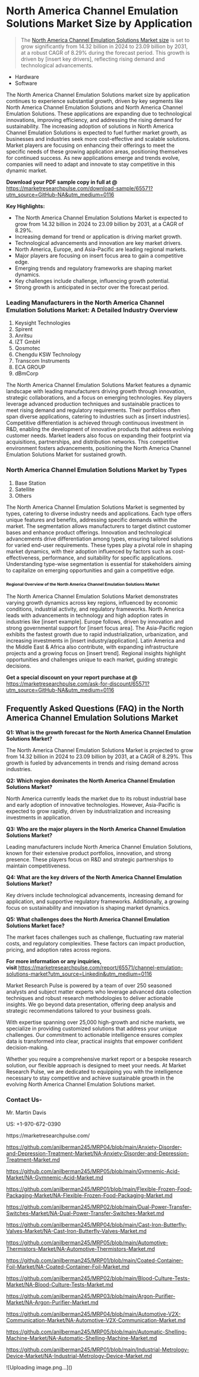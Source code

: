 <h1>North America Channel Emulation Solutions Market&nbsp;Size by Application</h1><blockquote><p>The <a href="https://marketresearchpulse.com/download-sample/65571?utm_source=GitHub-NA&amp;utm_medium=0116">North America Channel Emulation Solutions Market size</a> is set to grow significantly from 14.32 billion in 2024 to 23.09 billion by 2031, at a robust CAGR of 8.29% during the forecast period. This growth is driven by [insert key drivers], reflecting rising demand and technological advancements.</p></blockquote><ul><li>Hardware<li> Software</li></ul><p>The North America Channel Emulation Solutions market size by application continues to experience substantial growth, driven by key segments like North America Channel Emulation Solutions and North America Channel Emulation Solutions. These applications are expanding due to technological innovations, improving efficiency, and addressing the rising demand for sustainability. The increasing adoption of solutions in North America Channel Emulation Solutions is expected to fuel further market growth, as businesses and industries seek more cost-effective and scalable solutions. Market players are focusing on enhancing their offerings to meet the specific needs of these growing application areas, positioning themselves for continued success. As new applications emerge and trends evolve, companies will need to adapt and innovate to stay competitive in this dynamic market.</p><p><strong>Download your PDF sample copy in full at @ </strong><a href="https://marketresearchpulse.com/download-sample/65571?utm_source=GitHub-NA&amp;utm_medium=0116">https://marketresearchpulse.com/download-sample/65571?utm_source=GitHub-NA&amp;utm_medium=0116</a></p><p><strong>Key Highlights: </strong></p><ul><li>The North America Channel Emulation Solutions Market is expected to grow from 14.32 billion in 2024 to 23.09 billion by 2031, at a CAGR of 8.29%.</li><li>Increasing demand for trend or application is driving market growth.</li><li>Technological advancements and innovation are key market drivers.</li><li>North America, Europe, and Asia-Pacific are leading regional markets.</li><li>Major players are focusing on insert focus area to gain a competitive edge.</li><li>Emerging trends and regulatory frameworks are shaping market dynamics.</li><li>Key challenges include challenge, influencing growth potential.</li><li>Strong growth is anticipated in sector over the forecast period.</li></ul><h3>Leading Manufacturers in the North America Channel Emulation Solutions Market: A Detailed Industry Overview</h3><ol><li>Keysight Technologies</li><li>Spirent</li><li>Anritsu</li><li>IZT GmbH</li><li>Qosmotec</li><li>Chengdu KSW Technology</li><li>Transcom Instruments</li><li>ECA GROUP</li><li>dBmCorp</li></ol><div class="flex max-w-full flex-col flex-grow"><div class="min-h-8 text-message flex w-full flex-col items-end gap-2 whitespace-normal break-words [.text-message+&amp;]:mt-5" dir="auto" data-message-author-role="assistant" data-message-id="fd8432e4-4910-450d-b182-61b7bfb0a01f" data-message-model-slug="gpt-4o"><div class="flex w-full flex-col gap-1 empty:hidden first:pt-[3px]"><div class="markdown prose w-full break-words dark:prose-invert light"><p>The North America Channel Emulation Solutions Market features a dynamic landscape with leading manufacturers driving growth through innovation, strategic collaborations, and a focus on emerging technologies. Key players leverage advanced production techniques and sustainable practices to meet rising demand and regulatory requirements. Their portfolios often span diverse applications, catering to industries such as [insert industries]. Competitive differentiation is achieved through continuous investment in R&amp;D, enabling the development of innovative products that address evolving customer needs. Market leaders also focus on expanding their footprint via acquisitions, partnerships, and distribution networks. This competitive environment fosters advancements, positioning the North America Channel Emulation Solutions Market for sustained growth.</p></div></div></div></div><h3>North America Channel Emulation Solutions Market by Types</h3><ol><li>Base Station<li> Satellite<li> Others</li></ol><div class="flex max-w-full flex-col flex-grow"><div class="min-h-8 text-message flex w-full flex-col items-end gap-2 whitespace-normal break-words [.text-message+&amp;]:mt-5" dir="auto" data-message-author-role="assistant" data-message-id="084470be-0bb7-4664-bddf-5156b4f41249" data-message-model-slug="gpt-4o-mini"><div class="flex w-full flex-col gap-1 empty:hidden first:pt-[3px]"><div class="markdown prose w-full break-words dark:prose-invert light"><p>The North America Channel Emulation Solutions Market is segmented by types, catering to diverse industry needs and applications. Each type offers unique features and benefits, addressing specific demands within the market. The segmentation allows manufacturers to target distinct customer bases and enhance product offerings. Innovation and technological advancements drive differentiation among types, ensuring tailored solutions for varied end-user requirements. These types play a pivotal role in shaping market dynamics, with their adoption influenced by factors such as cost-effectiveness, performance, and suitability for specific applications. Understanding type-wise segmentation is essential for stakeholders aiming to capitalize on emerging opportunities and gain a competitive edge.</p></div></div></div></div><h3><span style="font-size: 11px;">Regional Overview of the North America Channel Emulation Solutions Market</span></h3><div class="flex max-w-full flex-col flex-grow"><div class="min-h-8 text-message flex w-full flex-col items-end gap-2 whitespace-normal break-words [.text-message+&amp;]:mt-5" dir="auto" data-message-author-role="assistant" data-message-id="e9038762-ce64-4e30-91c9-9bd413514231" data-message-model-slug="gpt-4o-mini"><div class="flex w-full flex-col gap-1 empty:hidden first:pt-[3px]"><div class="markdown prose w-full break-words dark:prose-invert light"><p>The North America Channel Emulation Solutions Market demonstrates varying growth dynamics across key regions, influenced by economic conditions, industrial activity, and regulatory frameworks. North America leads with advancements in technology and high adoption rates in industries like [insert example]. Europe follows, driven by innovation and strong governmental support for [insert focus area]. The Asia-Pacific region exhibits the fastest growth due to rapid industrialization, urbanization, and increasing investments in [insert industry/application]. Latin America and the Middle East &amp; Africa also contribute, with expanding infrastructure projects and a growing focus on [insert trend]. Regional insights highlight opportunities and challenges unique to each market, guiding strategic decisions.</p></div></div></div></div><p><strong>Get a special discount on your report purchase at @ </strong><a href="https://marketresearchpulse.com/ask-for-discount/65571?utm_source=GitHub-NA&amp;utm_medium=0116">https://marketresearchpulse.com/ask-for-discount/65571?utm_source=GitHub-NA&amp;utm_medium=0116</a></p><h2>Frequently Asked Questions (FAQ) in the North America Channel Emulation Solutions Market</h2><p><strong>Q1: What is the growth forecast for the North America Channel Emulation Solutions Market?</strong></p><p>The North America Channel Emulation Solutions Market is projected to grow from 14.32 billion in 2024 to 23.09 billion by 2031, at a CAGR of 8.29%. This growth is fueled by advancements in trends and rising demand across industries.</p><p><strong>Q2: Which region dominates the North America Channel Emulation Solutions Market?</strong></p><p>North America currently leads the market due to its robust industrial base and early adoption of innovative technologies. However, Asia-Pacific is expected to grow rapidly, driven by industrialization and increasing investments in application.</p><p><strong>Q3: Who are the major players in the North America Channel Emulation Solutions Market?</strong></p><p>Leading manufacturers include North America Channel Emulation Solutions, known for their extensive product portfolios, innovation, and strong presence. These players focus on R&amp;D and strategic partnerships to maintain competitiveness.</p><p><strong>Q4: What are the key drivers of the North America Channel Emulation Solutions Market?</strong></p><p>Key drivers include technological advancements, increasing demand for application, and supportive regulatory frameworks. Additionally, a growing focus on sustainability and innovation is shaping market dynamics.</p><p><strong>Q5: What challenges does the North America Channel Emulation Solutions Market face?</strong></p><p>The market faces challenges such as challenge, fluctuating raw material costs, and regulatory complexities. These factors can impact production, pricing, and adoption rates across regions.</p><p><strong>For more information or any inquiries, visit&nbsp;</strong><a href="https://marketresearchpulse.com/report/65571/channel-emulation-solutions-market?utm_source=Linkedin&utm_medium=0116">https://marketresearchpulse.com/report/65571/channel-emulation-solutions-market?utm_source=Linkedin&utm_medium=0116</a></p><p>Market Research Pulse is powered by a team of over 250 seasoned analysts and subject matter experts who leverage advanced data collection techniques and robust research methodologies to deliver actionable insights. We go beyond data presentation, offering deep analysis and strategic recommendations tailored to your business goals.</p><p>With expertise spanning over 25,000 high-growth and niche markets, we specialize in providing customized solutions that address your unique challenges. Our commitment to actionable intelligence ensures complex data is transformed into clear, practical insights that empower confident decision-making.</p><p>Whether you require a comprehensive market report or a bespoke research solution, our flexible approach is designed to meet your needs. At Market Research Pulse, we are dedicated to equipping you with the intelligence necessary to stay competitive and achieve sustainable growth in the evolving North America Channel Emulation Solutions market.</p><h3><strong>Contact Us-</strong></h3><p>Mr. Martin Davis</p><p>US: +1-970-672-0390</p><p>https://marketresearchpulse.com/</p><p><a href="https://github.com/anilberman245/MRP04/blob/main/Anxiety-Disorder-and-Depression-Treatment-Market/NA-Anxiety-Disorder-and-Depression-Treatment-Market.md">https://github.com/anilberman245/MRP04/blob/main/Anxiety-Disorder-and-Depression-Treatment-Market/NA-Anxiety-Disorder-and-Depression-Treatment-Market.md</a></p><p><a href="https://github.com/anilberman245/MRP05/blob/main/Gymnemic-Acid-Market/NA-Gymnemic-Acid-Market.md">https://github.com/anilberman245/MRP05/blob/main/Gymnemic-Acid-Market/NA-Gymnemic-Acid-Market.md</a></p><p><a href="https://github.com/anilberman245/MRP01/blob/main/Flexible-Frozen-Food-Packaging-Market/NA-Flexible-Frozen-Food-Packaging-Market.md">https://github.com/anilberman245/MRP01/blob/main/Flexible-Frozen-Food-Packaging-Market/NA-Flexible-Frozen-Food-Packaging-Market.md</a></p><p><a href="https://github.com/anilberman245/MRP02/blob/main/Dual-Power-Transfer-Switches-Market/NA-Dual-Power-Transfer-Switches-Market.md">https://github.com/anilberman245/MRP02/blob/main/Dual-Power-Transfer-Switches-Market/NA-Dual-Power-Transfer-Switches-Market.md</a></p><p><a href="https://github.com/anilberman245/MRP04/blob/main/Cast-Iron-Butterfly-Valves-Market/NA-Cast-Iron-Butterfly-Valves-Market.md">https://github.com/anilberman245/MRP04/blob/main/Cast-Iron-Butterfly-Valves-Market/NA-Cast-Iron-Butterfly-Valves-Market.md</a></p><p><a href="https://github.com/anilberman245/MRP05/blob/main/Automotive-Thermistors-Market/NA-Automotive-Thermistors-Market.md">https://github.com/anilberman245/MRP05/blob/main/Automotive-Thermistors-Market/NA-Automotive-Thermistors-Market.md</a></p><p><a href="https://github.com/anilberman245/MRP01/blob/main/Coated-Container-Foil-Market/NA-Coated-Container-Foil-Market.md">https://github.com/anilberman245/MRP01/blob/main/Coated-Container-Foil-Market/NA-Coated-Container-Foil-Market.md</a></p><p><a href="https://github.com/anilberman245/MRP02/blob/main/Blood-Culture-Tests-Market/NA-Blood-Culture-Tests-Market.md">https://github.com/anilberman245/MRP02/blob/main/Blood-Culture-Tests-Market/NA-Blood-Culture-Tests-Market.md</a></p><p><a href="https://github.com/anilberman245/MRP03/blob/main/Argon-Purifier-Market/NA-Argon-Purifier-Market.md">https://github.com/anilberman245/MRP03/blob/main/Argon-Purifier-Market/NA-Argon-Purifier-Market.md</a></p><p><a href="https://github.com/anilberman245/MRP04/blob/main/Automotive-V2X-Communication-Market/NA-Automotive-V2X-Communication-Market.md">https://github.com/anilberman245/MRP04/blob/main/Automotive-V2X-Communication-Market/NA-Automotive-V2X-Communication-Market.md</a></p><p><a href="https://github.com/anilberman245/MRP05/blob/main/Automatic-Shelling-Machine-Market/NA-Automatic-Shelling-Machine-Market.md">https://github.com/anilberman245/MRP05/blob/main/Automatic-Shelling-Machine-Market/NA-Automatic-Shelling-Machine-Market.md</a></p><p><a href="https://github.com/anilberman245/MRP01/blob/main/Industrial-Metrology-Device-Market/NA-Industrial-Metrology-Device-Market.md">https://github.com/anilberman245/MRP01/blob/main/Industrial-Metrology-Device-Market/NA-Industrial-Metrology-Device-Market.md</a></p>
![Uploading image.png…]()
